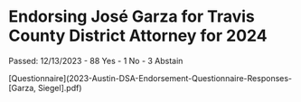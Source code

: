 # Endorsing José Garza for Travis County District Attorney for 2024
Passed: 12/13/2023 - 88 Yes - 1 No - 3 Abstain

[Questionnaire](2023-Austin-DSA-Endorsement-Questionnaire-Responses-[Garza, Siegel].pdf)